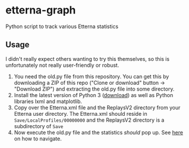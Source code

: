 # etterna-graph
Python script to track various Etterna statistics

## Usage
I didn't really expect others wanting to try this themselves, so this is unfortunately not really user-friendly or robust.

1. You need the old.py file from this repository. You can get this by downloading a ZIP of this repo ("Clone or download" button -> "Download ZIP") and extracting the old.py file into some directory.
2. Install the latest version of Python 3 ([download](https://www.python.org/downloads/release/python-373/)) as well as Python libraries lxml and matplotlib. 
3. Copy over the Etterna.xml file and the ReplaysV2 directory from your Etterna user directory. The Etterna.xml should reside in `Save/LocalProfiles/00000000` and the ReplaysV2 directory is a subdirectory of `Save`
4. Now execute the old.py file and the statistics _should_ pop up. See [here](https://matplotlib.org/3.1.0/users/navigation_toolbar.html) on how to navigate.
